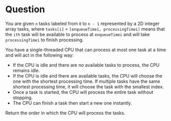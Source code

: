 # Question
You are given ```n``` tasks labeled from ```0``` to ```n - 1``` represented by a 2D integer array tasks, where ```tasks[i]``` = ```[enqueueTimei, processingTimei]``` means that the ```ith``` task will be available to process at ```enqueueTimei``` and will take ```processingTimei``` to finish processing.

You have a single-threaded CPU that can process at most one task at a time and will act in the following way:

* If the CPU is idle and there are no available tasks to process, the CPU remains idle.
* If the CPU is idle and there are available tasks, the CPU will choose the one with the shortest processing time. If multiple tasks have the same shortest processing time, it will choose the task with the smallest index.
* Once a task is started, the CPU will process the entire task without stopping.
* The CPU can finish a task then start a new one instantly.

Return the order in which the CPU will process the tasks.

